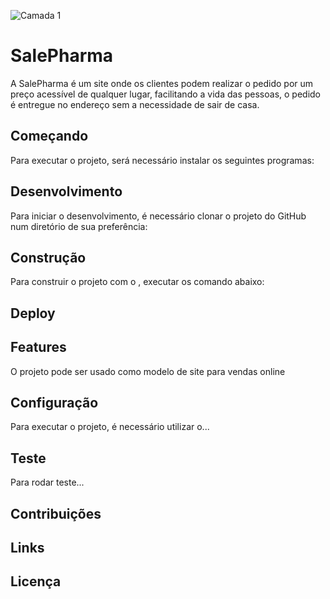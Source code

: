 ![Camada 1](https://user-images.githubusercontent.com/99514230/205977606-034bbefe-31fa-4013-9a1c-241917786770.png)


# SalePharma
A SalePharma é um site onde os clientes podem realizar o pedido por um preço acessível de qualquer lugar, facilitando a vida das pessoas, o pedido é entregue no endereço sem a necessidade de sair de casa.


## Começando
Para executar o projeto, será necessário instalar os seguintes programas:


## Desenvolvimento
Para iniciar o desenvolvimento, é necessário clonar o projeto do GitHub num diretório de sua preferência:


## Construção
Para construir o projeto com o , executar os comando abaixo:


## Deploy


## Features
O projeto pode ser usado como modelo de site para vendas online


## Configuração
Para executar o projeto, é necessário utilizar o...


## Teste
Para rodar teste...


## Contribuições


## Links


## Licença


